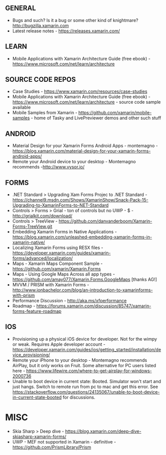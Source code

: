 ## GENERAL
* Bugs and such?  Is it a bug or some other kind of knightmare? http://bugzilla.xamarin.com
* Latest release notes - https://releases.xamarin.com/

## LEARN
* Mobile Applications with Xamarin Architecture Guide (free ebook) - https://www.microsoft.com/net/learn/architecture

## SOURCE CODE REPOS
* Case Studies - https://www.xamarin.com/resources/case-studies
* Mobile Applications with Xamarin Architecture Guide (free ebook) - https://www.microsoft.com/net/learn/architecture - source code sample available
* Mobile Samples from Xamarin - https://github.com/xamarin/mobile-samples - home of Tasky and LivePreviewer demos and other such stuff

## ANDROID
* Material Design for your Xamarin Forms Android Apps - montemagno - https://blog.xamarin.com/material-design-for-your-xamarin-forms-android-apps/
* Remote your Android device to your desktop - Montemagno recommends -http://www.vysor.io/

## FORMS
* .NET Standard > Upgrading Xam Forms Projec to .NET Standard - https://channel9.msdn.com/Shows/XamarinShow/Snack-Pack-15-Upgrading-to-XamarinForms-to-NET-Standard
* Controls > Forms > Grial - ton of controls but no UWP - $ - http://grialkit.com/download/
* Controls > TreeView - https://github.com/danvanderboom/Xamarin-Forms-TreeView.git
* Embedding Xamarin Forms in Native Applications - https://blog.xamarin.com/unleashed-embedding-xamarin-forms-in-xamarin-native/
* Localizing Xamarin Forms using RESX files - https://developer.xamarin.com/guides/xamarin-forms/advanced/localization/
* Maps - Xamarin Maps Component Sample - https://github.com/xamarin/Xamarin.Forms
* Maps - Using Google Maps Across all app types - https://github.com/amay077/Xamarin.Forms.GoogleMaps [thanks AG!]
* MVVM / PRISM with Xamarin Forms - http://www.jonbachelor.com/blog/an-introduction-to-xamarinforms-with-prism
* Performance Discussion - http://aka.ms/xfperformance
* Roadmap - https://forums.xamarin.com/discussion/85747/xamarin-forms-feature-roadmap

## IOS
* Provisioning up a physical iOS device for developer.  Not for the wimpy or weak.  Requires Apple developer account - https://developer.xamarin.com/guides/ios/getting_started/installation/device_provisioning/
* Remote your iPhone to your desktop - Montemagno recommends AirPlay, but it only works on Fruit.  Some alternative for PC users listed here - https://www.lifewire.com/where-to-get-airplay-for-windows-2000736
* Unable to boot device in current state: Booted.  Simulator won't start and just hangs.  Switch to remote run from pc to mac and get this error.  See https://stackoverflow.com/questions/24135067/unable-to-boot-device-in-current-state-booted for discussions.

# MISC
* Skia Sharp > Deep dive - https://blog.xamarin.com/deep-dive-skiasharp-xamarin-forms/
* UWP - MEF not supported in Xamarin - definitive - https://github.com/PrismLibrary/Prism
